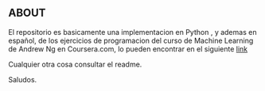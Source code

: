 ## ABOUT

El repositorio es basicamente una implementacion en Python , y ademas en español, de los ejercicios de programacion del curso
de Machine Learning de Andrew Ng en Coursera.com, lo pueden encontrar en el siguiente [link](https://www.coursera.org/learn/machine-learning)

Cualquier otra cosa consultar el readme.

Saludos.
